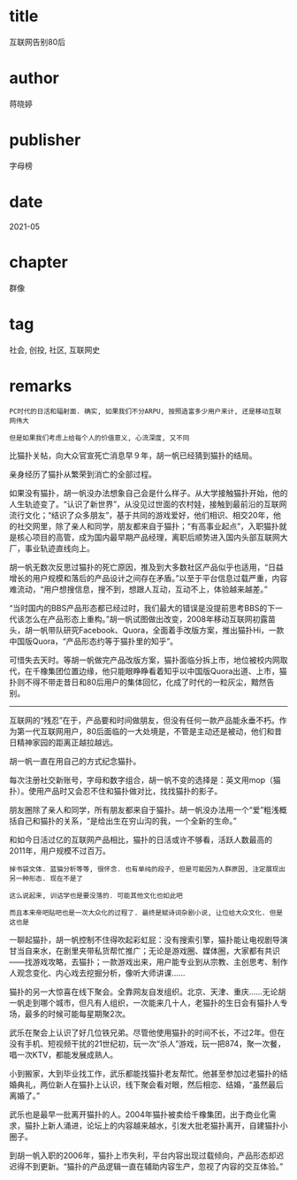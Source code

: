 # title
互联网告别80后

# author
蒋晓婷

# publisher
字母榜

# date
2021-05

# chapter
群像

# tag
社会, 创投, 社区, 互联网史

# remarks
`PC时代的日活和辐射面. 确实, 如果我们不分ARPU, 按照造富多少用户来计, 还是移动互联网伟大`

`但是如果我们考虑上给每个人的价值意义, 心流深度, 又不同`

比猫扑关帖，向大众官宣死亡消息早９年，胡一帆已经猜到猫扑的结局。

亲身经历了猫扑从繁荣到消亡的全部过程。



如果没有猫扑，胡一帆没办法想象自己会是什么样子。从大学接触猫扑开始，他的人生轨迹变了。“认识了新世界”，从没见过世面的农村娃，接触到最前沿的互联网流行文化；“结识了众多朋友”，基于共同的游戏爱好，他们相识、相交20年，他的社交网里，除了亲人和同学，朋友都来自于猫扑；“有高事业起点”，入职猫扑就是核心项目的高管，成为国内最早期产品经理，离职后顺势进入国内头部互联网大厂，事业轨迹直线向上。

胡一帆无数次反思过猫扑的死亡原因，推及到大多数社区产品似乎也适用，“日益增长的用户规模和落后的产品设计之间存在矛盾。”以至于平台信息过载严重，内容难流动，“用户想搜信息，搜不到，想跟人互动，互动不上，体验越来越差。”



“当时国内的BBS产品形态都已经过时，我们最大的错误是没提前思考BBS的下一代该怎么在产品形态上重构。”胡一帆试图做出改变，2008年移动互联网初露苗头，胡一帆带队研究Facebook、Quora，全面着手改版方案，推出猫扑Hi，一款中国版Quora，“产品形态约等于猫扑里的知乎”。



可惜失去天时。等胡一帆做完产品改版方案，猫扑面临分拆上市，地位被校内网取代，在千橡集团位置边缘，他只能眼睁睁看着知乎以中国版Quora出道、上市，猫扑则不得不带走昔日和80后用户的集体回忆，化成了时代的一粒灰尘，黯然告别。

---


互联网的“残忍”在于，产品要和时间做朋友，但没有任何一款产品能永垂不朽。作为第一代互联网用户，80后面临的一大处境是，不管是主动还是被动，他们和昔日精神家园的距离正越拉越远。

胡一帆一直在用自己的方式纪念猫扑。



每次注册社交新账号，字母和数字组合，胡一帆不变的选择是：英文用mop（猫扑）。使用产品时又会忍不住和猫扑做对比，找找猫扑的影子。



朋友圈除了亲人和同学，所有朋友都来自于猫扑。胡一帆没办法用一个“爱”粗浅概括自己和猫扑的关系，“是给出生在穷山沟的我，一个全新的生命。”



和如今日活过亿的互联网产品相比，猫扑的日活或许不够看，活跃人数最高的2011年，用户规模不过百万。

`掉书袋文体. 蓝猫分析等等, 很怀念. 也有单纯的段子, 但是可能因为人群原因, 注定展现出另一种形态. 现在不是了`

`这么说起来, 训诂学也是要没落的. 可能其他文化也如此吧`

`而且本来帝吧贴吧也是一次大众化的过程了. 最终是赋诗词杂剧小说, 让位给大众文化. 但是这也是`

一聊起猫扑，胡一帆控制不住得吹起彩虹屁：没有搜索引擎，猫扑能让电视剧导演甘当自来水，在剧里夹带私货帮忙推广；无论是游戏圈、媒体圈，大家都有共识——找游戏攻略，去猫扑；一款游戏出来，用户能专业到从宗教、主创思考、制作人观念变化、内心戏去挖掘分析，像听大师讲课......


猫扑的另一大惊喜在线下聚会。全靠网友自发组织。北京、天津、重庆……无论胡一帆走到哪个城市，但凡有人组织，一次能来几十人，老猫扑的生日会有猫扑人专场，最多的时候可能每星期聚2次。



武乐在聚会上认识了好几位铁兄弟。尽管他使用猫扑的时间不长，不过2年。但在没有手机、短视频干扰的21世纪初，玩一次“杀人”游戏，玩一把874，聚一次餐，唱一次KTV，都能发展成熟人。



小到搬家，大到毕业找工作，武乐都能找猫扑老友帮忙。他甚至参加过老猫扑的结婚典礼，两位新人在猫扑上认识，线下聚会看对眼，然后相恋、结婚，“虽然最后离婚了。”



武乐也是最早一批离开猫扑的人。2004年猫扑被卖给千橡集团，出于商业化需求，猫扑上新人涌进，论坛上的内容越来越水，引发大批老猫扑离开，自建猫扑小圈子。



到胡一帆入职的2006年，猫扑上市失利，平台内容出现过载倾向，产品形态却迟迟得不到更新。“猫扑的产品逻辑一直在辅助内容生产，忽视了内容的交互体验。”
